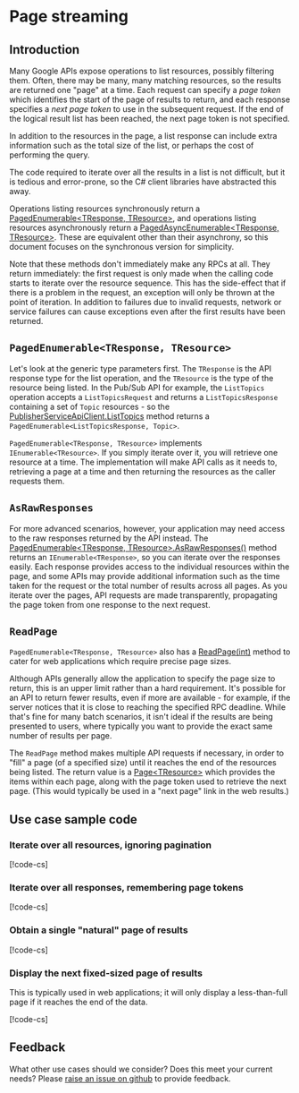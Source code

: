 
# Page streaming

## Introduction

Many Google APIs expose operations to list resources, possibly
filtering them. Often, there may be many, many matching resources,
so the results are returned one "page" at a time. Each request can
specify a *page token* which identifies the start of the page of
results to return, and each response specifies a *next page token*
to use in the subsequent request. If the end of the logical result
list has been reached, the next page token is not specified.

In addition to the resources in the page, a list response can
include extra information such as the total size of the list,
or perhaps the cost of performing the query.

The code required to iterate over all the results in a list is not
difficult, but it is tedious and error-prone, so the C# client
libraries have abstracted this away.

Operations listing resources synchronously return a
[PagedEnumerable&lt;TResponse, TResource&gt;](../obj/api/Google.Api.Gax.PagedEnumerable-2.yml), and operations listing
resources asynchronously return a
[PagedAsyncEnumerable&lt;TResponse, TResource&gt;](../obj/api/Google.Api.Gax.PagedAsyncEnumerable-2.yml).
These are equivalent other than their asynchrony, so
this document focuses on the synchronous version for simplicity.

Note that these methods don't immediately make any RPCs at all. They
return immediately: the first request is only made when the calling
code starts to iterate over the resource sequence. This has the
side-effect that if there is a problem in the request, an exception
will only be thrown at the point of iteration. In addition to
failures due to invalid requests, network or service failures can
cause exceptions even after the first results have been returned.

## `PagedEnumerable<TResponse, TResource>`

Let's look at the generic type parameters first. The `TResponse` is
the API response type for the list operation, and the `TResource` is
the type of the resource being listed. In the Pub/Sub API for
example, the `ListTopics` operation accepts a `ListTopicsRequest`
and returns a `ListTopicsResponse` containing a set of `Topic`
resources - so the [PublisherServiceApiClient.ListTopics](../Google.Cloud.PubSub.V1/api/Google.Cloud.PubSub.V1.PublisherServiceApiClient.html#Google_Cloud_PubSub_V1_PublisherServiceApiClient_ListTopics_Google_Cloud_PubSub_V1_ProjectName_String_System_Nullable_System_Int32__Google_Api_Gax_CallSettings_)
method returns a `PagedEnumerable<ListTopicsResponse, Topic>`.

`PagedEnumerable<TResponse, TResource>` implements
`IEnumerable<TResource>`.  If you simply iterate over it, you will
retrieve one resource at a time. The implementation will make API
calls as it needs to, retrieving a page at a time and then returning
the resources as the caller requests them.

## `AsRawResponses`

For more advanced scenarios, however, your application may need access
to the raw responses returned by the API instead. The
[PagedEnumerable&lt;TResponse, TResource&gt;.AsRawResponses()](../obj/api/Google.Api.Gax.PagedEnumerable-2.yml#Google_Api_Gax_PagedEnumerable_2_AsRawResponses)
method returns an `IEnumerable<TResponse>`, so you can iterate over the responses easily. Each
response provides access to the individual resources within the page, and some APIs may
provide additional information such as the time taken for the request or the total number of
results across all pages. As you iterate over the pages, API requests are made
transparently, propagating the page token from one response to the next request.

## `ReadPage`

`PagedEnumerable<TResponse, TResource>` also has a 
[ReadPage(int)](../obj/api/Google.Api.Gax.PagedEnumerable-2.yml#Google_Api_Gax_PagedEnumerable_2_ReadPage_System_Int32_)
method to cater for web applications which require precise page sizes.

Although APIs generally allow the application to specify the page size to return, this
is an upper limit rather than a hard requirement. It's possible for an API to return fewer results,
even if more are available - for example, if the server notices that it is close to reaching the specified
RPC deadline. While that's fine for many batch scenarios, it isn't ideal if the results are being presented to users,
where typically you want to provide the exact same number of results per page.

The `ReadPage` method makes multiple API requests if necessary, in order to "fill" a page (of a specified size)
until it reaches the end of the resources being listed. The return value is a
[Page&lt;TResource&gt;](../obj/api/Google.Api.Gax.Page-1.yml#Google_Api_Gax_Page_1) which provides the items
within each page, along with the page token used to retrieve the next page. (This would typically be used in a "next page" link
in the web results.)

## Use case sample code

### Iterate over all resources, ignoring pagination

[!code-cs[](../obj/snippets/root.PageStreaming.txt#AllResources)]

### Iterate over all responses, remembering page tokens

[!code-cs[](../obj/snippets/root.PageStreaming.txt#Responses)]

### Obtain a single "natural" page of results

[!code-cs[](../obj/snippets/root.PageStreaming.txt#SingleResponse)]

### Display the next fixed-sized page of results

This is typically used in web applications; it will only display a less-than-full
page if it reaches the end of the data.

[!code-cs[](../obj/snippets/root.PageStreaming.txt#ReadPage)]

## Feedback

What other use cases should we consider? Does this meet your current needs?
Please [raise an issue on github](https://github.com/googleapis/google-cloud-dotnet/issues/new)
to provide feedback.
